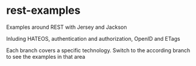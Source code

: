 # rest-examples

Examples around REST with Jersey and Jackson

Inluding HATEOS, authentication and authorization, OpenID and ETags

Each branch covers a specific technology. Switch to the according branch to see the examples in that area
